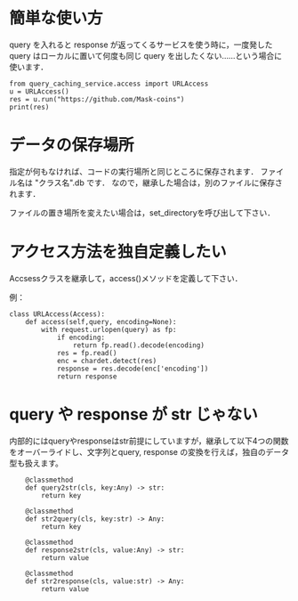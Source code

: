 # 簡単な使い方
query を入れると response が返ってくるサービスを使う時に，一度発した query はローカルに置いて何度も同じ query を出したくない……という場合に使います．

```
from query_caching_service.access import URLAccess
u = URLAccess()
res = u.run("https://github.com/Mask-coins")
print(res)
```


# データの保存場所
指定が何もなければ、コードの実行場所と同じところに保存されます．
ファイル名は "クラス名".db です．
なので，継承した場合は，別のファイルに保存されます．

ファイルの置き場所を変えたい場合は，set_directoryを呼び出して下さい．

# アクセス方法を独自定義したい
Accsessクラスを継承して，access()メソッドを定義して下さい．


例：
```
class URLAccess(Access):
    def access(self,query, encoding=None):
        with request.urlopen(query) as fp:
            if encoding:
                return fp.read().decode(encoding)
            res = fp.read()
            enc = chardet.detect(res)
            response = res.decode(enc['encoding'])
            return response
```

# query や response が str じゃない
内部的にはqueryやresponseはstr前提にしていますが，継承して以下4つの関数をオーバーライドし、文字列とquery, response の変換を行えば，独自のデータ型も扱えます。
```
    @classmethod
    def query2str(cls, key:Any) -> str:
        return key

    @classmethod
    def str2query(cls, key:str) -> Any:
        return key

    @classmethod
    def response2str(cls, value:Any) -> str:
        return value

    @classmethod
    def str2response(cls, value:str) -> Any:
        return value
```


